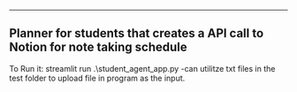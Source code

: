 ------

Planner for students that creates a API call to Notion for note taking schedule
------
To Run it: streamlit run .\student_agent_app.py
-can utilitze txt files in the test folder to upload file in program as the input.
